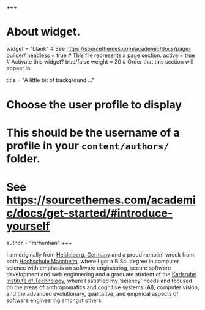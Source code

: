 +++
# About widget.
widget = "blank"  # See https://sourcethemes.com/academic/docs/page-builder/
headless = true  # This file represents a page section.
active = true  # Activate this widget? true/false
weight = 20  # Order that this section will appear in.

title = "A little bit of background ..."

# Choose the user profile to display
# This should be the username of a profile in your `content/authors/` folder.
# See https://sourcethemes.com/academic/docs/get-started/#introduce-yourself
author = "mrhenhan"
+++

I am originally from [Heidelberg, Germany](https://en.wikipedia.org/wiki/Heidelberg) and a proud ramblin' wreck from both [Hochschule Mannheim](https://www.english.hs-mannheim.de/the-university.html), where I got a B.Sc. degree in computer science with emphasis on software engineering, secure software development and web enginnering and a graduate student of the [Karlsruhe Institute of Technology](https://www.kit.edu/english/index.php), where I satisfied my 'sciency' needs and focused on the areas of anthropomatics and cognitive systems (AI), computer vision, and the advanced evolutionary, qualitative, and empirical aspects of software engineering amongst others.
